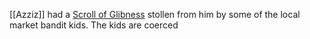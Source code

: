 [[Azziz]] had a [Scroll of Glibness](https://www.dndbeyond.com/spells/glibness) stollen from him by some of the local market bandit kids. The kids are coerced